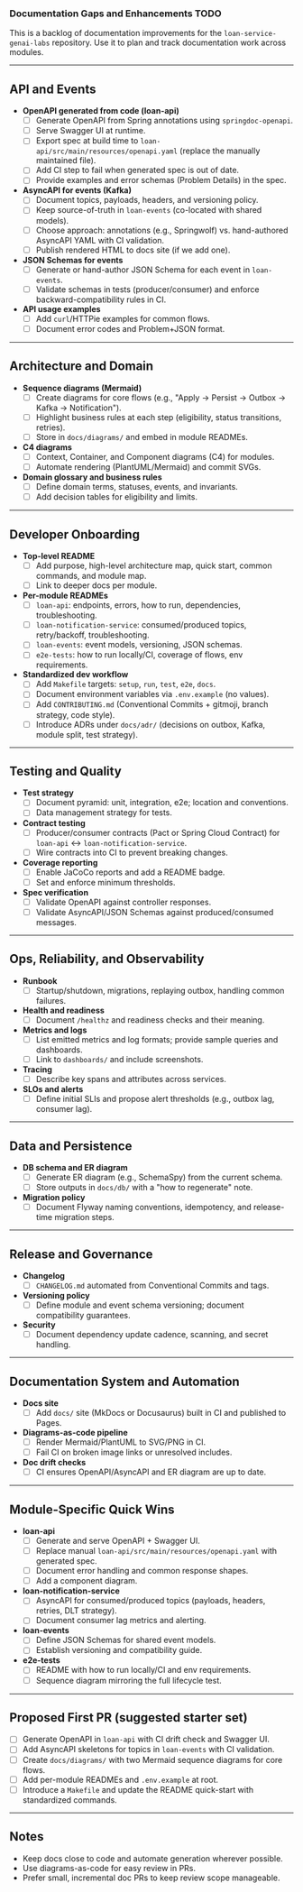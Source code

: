 ### Documentation Gaps and Enhancements TODO

This is a backlog of documentation improvements for the `loan-service-genai-labs` repository. Use it to plan and track documentation work across modules.

---

## API and Events

- **OpenAPI generated from code (loan-api)**
  - [ ] Generate OpenAPI from Spring annotations using `springdoc-openapi`.
  - [ ] Serve Swagger UI at runtime.
  - [ ] Export spec at build time to `loan-api/src/main/resources/openapi.yaml` (replace the manually maintained file).
  - [ ] Add CI step to fail when generated spec is out of date.
  - [ ] Provide examples and error schemas (Problem Details) in the spec.

- **AsyncAPI for events (Kafka)**
  - [ ] Document topics, payloads, headers, and versioning policy.
  - [ ] Keep source-of-truth in `loan-events` (co-located with shared models).
  - [ ] Choose approach: annotations (e.g., Springwolf) vs. hand-authored AsyncAPI YAML with CI validation.
  - [ ] Publish rendered HTML to docs site (if we add one).

- **JSON Schemas for events**
  - [ ] Generate or hand-author JSON Schema for each event in `loan-events`.
  - [ ] Validate schemas in tests (producer/consumer) and enforce backward-compatibility rules in CI.

- **API usage examples**
  - [ ] Add `curl`/HTTPie examples for common flows.
  - [ ] Document error codes and Problem+JSON format.

---

## Architecture and Domain

- **Sequence diagrams (Mermaid)**
  - [ ] Create diagrams for core flows (e.g., "Apply → Persist → Outbox → Kafka → Notification").
  - [ ] Highlight business rules at each step (eligibility, status transitions, retries).
  - [ ] Store in `docs/diagrams/` and embed in module READMEs.

- **C4 diagrams**
  - [ ] Context, Container, and Component diagrams (C4) for modules.
  - [ ] Automate rendering (PlantUML/Mermaid) and commit SVGs.

- **Domain glossary and business rules**
  - [ ] Define domain terms, statuses, events, and invariants.
  - [ ] Add decision tables for eligibility and limits.

---

## Developer Onboarding

- **Top-level README**
  - [ ] Add purpose, high-level architecture map, quick start, common commands, and module map.
  - [ ] Link to deeper docs per module.

- **Per-module READMEs**
  - [ ] `loan-api`: endpoints, errors, how to run, dependencies, troubleshooting.
  - [ ] `loan-notification-service`: consumed/produced topics, retry/backoff, troubleshooting.
  - [ ] `loan-events`: event models, versioning, JSON schemas.
  - [ ] `e2e-tests`: how to run locally/CI, coverage of flows, env requirements.

- **Standardized dev workflow**
  - [ ] Add `Makefile` targets: `setup`, `run`, `test`, `e2e`, `docs`.
  - [ ] Document environment variables via `.env.example` (no values).
  - [ ] Add `CONTRIBUTING.md` (Conventional Commits + gitmoji, branch strategy, code style).
  - [ ] Introduce ADRs under `docs/adr/` (decisions on outbox, Kafka, module split, test strategy).

---

## Testing and Quality

- **Test strategy**
  - [ ] Document pyramid: unit, integration, e2e; location and conventions.
  - [ ] Data management strategy for tests.

- **Contract testing**
  - [ ] Producer/consumer contracts (Pact or Spring Cloud Contract) for `loan-api` ↔ `loan-notification-service`.
  - [ ] Wire contracts into CI to prevent breaking changes.

- **Coverage reporting**
  - [ ] Enable JaCoCo reports and add a README badge.
  - [ ] Set and enforce minimum thresholds.

- **Spec verification**
  - [ ] Validate OpenAPI against controller responses.
  - [ ] Validate AsyncAPI/JSON Schemas against produced/consumed messages.

---

## Ops, Reliability, and Observability

- **Runbook**
  - [ ] Startup/shutdown, migrations, replaying outbox, handling common failures.

- **Health and readiness**
  - [ ] Document `/healthz` and readiness checks and their meaning.

- **Metrics and logs**
  - [ ] List emitted metrics and log formats; provide sample queries and dashboards.
  - [ ] Link to `dashboards/` and include screenshots.

- **Tracing**
  - [ ] Describe key spans and attributes across services.

- **SLOs and alerts**
  - [ ] Define initial SLIs and propose alert thresholds (e.g., outbox lag, consumer lag).

---

## Data and Persistence

- **DB schema and ER diagram**
  - [ ] Generate ER diagram (e.g., SchemaSpy) from the current schema.
  - [ ] Store outputs in `docs/db/` with a "how to regenerate" note.

- **Migration policy**
  - [ ] Document Flyway naming conventions, idempotency, and release-time migration steps.

---

## Release and Governance

- **Changelog**
  - [ ] `CHANGELOG.md` automated from Conventional Commits and tags.

- **Versioning policy**
  - [ ] Define module and event schema versioning; document compatibility guarantees.

- **Security**
  - [ ] Document dependency update cadence, scanning, and secret handling.

---

## Documentation System and Automation

- **Docs site**
  - [ ] Add `docs/` site (MkDocs or Docusaurus) built in CI and published to Pages.

- **Diagrams-as-code pipeline**
  - [ ] Render Mermaid/PlantUML to SVG/PNG in CI.
  - [ ] Fail CI on broken image links or unresolved includes.

- **Doc drift checks**
  - [ ] CI ensures OpenAPI/AsyncAPI and ER diagram are up to date.

---

## Module-Specific Quick Wins

- **loan-api**
  - [ ] Generate and serve OpenAPI + Swagger UI.
  - [ ] Replace manual `loan-api/src/main/resources/openapi.yaml` with generated spec.
  - [ ] Document error handling and common response shapes.
  - [ ] Add a component diagram.

- **loan-notification-service**
  - [ ] AsyncAPI for consumed/produced topics (payloads, headers, retries, DLT strategy).
  - [ ] Document consumer lag metrics and alerting.

- **loan-events**
  - [ ] Define JSON Schemas for shared event models.
  - [ ] Establish versioning and compatibility guide.

- **e2e-tests**
  - [ ] README with how to run locally/CI and env requirements.
  - [ ] Sequence diagram mirroring the full lifecycle test.

---

## Proposed First PR (suggested starter set)

- [ ] Generate OpenAPI in `loan-api` with CI drift check and Swagger UI.
- [ ] Add AsyncAPI skeletons for topics in `loan-events` with CI validation.
- [ ] Create `docs/diagrams/` with two Mermaid sequence diagrams for core flows.
- [ ] Add per-module READMEs and `.env.example` at root.
- [ ] Introduce a `Makefile` and update the README quick-start with standardized commands.

---

## Notes

- Keep docs close to code and automate generation wherever possible.
- Use diagrams-as-code for easy review in PRs.
- Prefer small, incremental doc PRs to keep review scope manageable.




